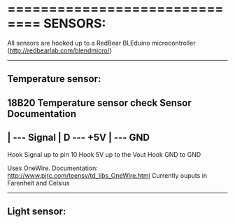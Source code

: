 ==============================
SENSORS:
==============================
All sensors are hooked up to a RedBear BLEduino microcontroller
(http://redbearlab.com/blendmicro/)

--------------------
Temperature sensor:
--------------------
18B20 Temperature sensor
check Sensor Documentation
------
|     --- Signal
| D   --- +5V
|     --- GND
------

Hook Signal up to pin 10
Hook 5V up to the Vout
Hook GND to GND

Uses OneWire. Documentation: http://www.pjrc.com/teensy/td_libs_OneWire.html
Currently ouputs in Farenheit and Celsius

--------------------
Light sensor:
--------------------
